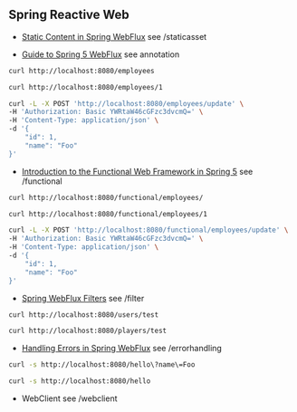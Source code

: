 ## Spring Reactive Web

- [Static Content in Spring WebFlux](https://www.baeldung.com/spring-webflux-static-content) see /staticasset

- [Guide to Spring 5 WebFlux](https://www.baeldung.com/spring-webflux) see annotation
```bash
curl http://localhost:8080/employees

curl http://localhost:8080/employees/1

curl -L -X POST 'http://localhost:8080/employees/update' \
-H 'Authorization: Basic YWRtaW46cGFzc3dvcmQ=' \
-H 'Content-Type: application/json' \
-d '{
    "id": 1,
    "name": "Foo"
}'
```

- [Introduction to the Functional Web Framework in Spring 5](https://www.baeldung.com/spring-5-functional-web) see /functional
```bash
curl http://localhost:8080/functional/employees/

curl http://localhost:8080/functional/employees/1

curl -L -X POST 'http://localhost:8080/functional/employees/update' \
-H 'Authorization: Basic YWRtaW46cGFzc3dvcmQ=' \
-H 'Content-Type: application/json' \
-d '{
    "id": 1,
    "name": "Foo"
}'
```

- [Spring WebFlux Filters](https://www.baeldung.com/spring-webflux-filters) see /filter
```bash
curl http://localhost:8080/users/test

curl http://localhost:8080/players/test
```

- [Handling Errors in Spring WebFlux](https://www.baeldung.com/spring-webflux-errors) see /errorhandling
```bash
curl -s http://localhost:8080/hello\?name\=Foo

curl -s http://localhost:8080/hello
```

- WebClient see /webclient

